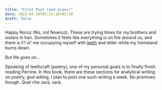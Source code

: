 ```yaml
---
title: "First Post (and plans)"
date: 2023-03-20T02:25:24+03:30
draft: false
---
```


Happy Noruz (No, not Nowruz). These are trying times for my brothers and sisters in Iran. Sometimes it feels like everything is on fire around us, and there is li'l ol' me occupying myself with [leeth](https://anglisc.miraheze.org/wiki/Anglish_Wordbook#:~:text=leeth-,lee%C3%BE,-%E1%9B%AB%20a%20poem%20%E1%9B%AB%20an) and letter while my homeland burns down.

But life goes on...

Speaking of leethcraft (poetry), one of my personal goals is to finally finish reading Perrine. In this book, there are these sections for analytical writing on poetry, god willing, I plan to post one such writing a week. No promises though. Quel che sarà, sarà.
